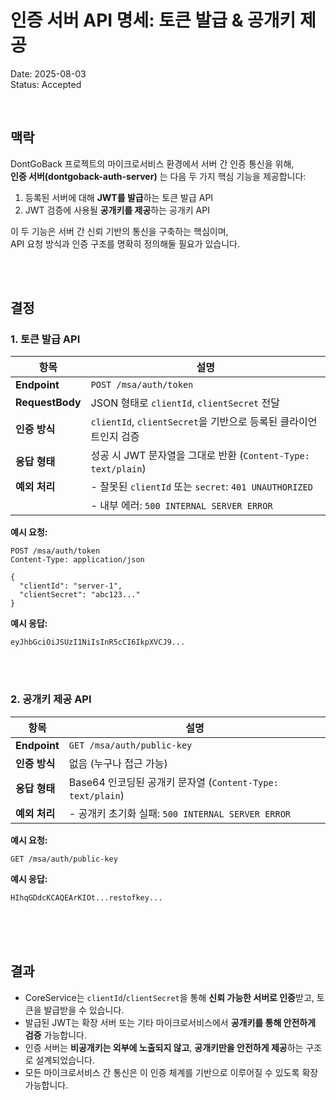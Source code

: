 # 인증 서버 API 명세: 토큰 발급 & 공개키 제공

Date: 2025-08-03  
Status: Accepted

<br/>

## 맥락

DontGoBack 프로젝트의 마이크로서비스 환경에서 서버 간 인증 통신을 위해,  
**인증 서버(dontgoback-auth-server)** 는 다음 두 가지 핵심 기능을 제공합니다:

1. 등록된 서버에 대해 **JWT를 발급**하는 토큰 발급 API
2. JWT 검증에 사용될 **공개키를 제공**하는 공개키 API

이 두 기능은 서버 간 신뢰 기반의 통신을 구축하는 핵심이며,  
API 요청 방식과 인증 구조를 명확히 정의해둘 필요가 있습니다.

<br/>
<br/>

## 결정

### 1. 토큰 발급 API

| 항목            | 설명                                                             |
| --------------- | ---------------------------------------------------------------- |
| **Endpoint**    | `POST /msa/auth/token`                                           |
| **RequestBody** | JSON 형태로 `clientId`, `clientSecret` 전달                      |
| **인증 방식**   | `clientId`, `clientSecret`을 기반으로 등록된 클라이언트인지 검증 |
| **응답 형태**   | 성공 시 JWT 문자열을 그대로 반환 (`Content-Type: text/plain`)    |
| **예외 처리**   | - 잘못된 `clientId` 또는 `secret`: `401 UNAUTHORIZED`            |
|                 | - 내부 에러: `500 INTERNAL SERVER ERROR`                         |

**예시 요청:**

```http
POST /msa/auth/token
Content-Type: application/json

{
  "clientId": "server-1",
  "clientSecret": "abc123..."
}
```

**예시 응답:**

```
eyJhbGciOiJSUzI1NiIsInR5cCI6IkpXVCJ9...
```

<br/>
<br/>

### 2. 공개키 제공 API

| 항목          | 설명                                                       |
| ------------- | ---------------------------------------------------------- |
| **Endpoint**  | `GET /msa/auth/public-key`                                 |
| **인증 방식** | 없음 (누구나 접근 가능)                                    |
| **응답 형태** | Base64 인코딩된 공개키 문자열 (`Content-Type: text/plain`) |
| **예외 처리** | - 공개키 초기화 실패: `500 INTERNAL SERVER ERROR`          |

**예시 요청:**

```http
GET /msa/auth/public-key
```

**예시 응답:**

```
HIhqGDdcKCAQEArKIOt...restofkey...
```

<br/>
<br/>
<br/>

## 결과

- CoreService는 `clientId`/`clientSecret`을 통해 **신뢰 가능한 서버로 인증**받고, 토큰을 발급받을 수 있습니다.
- 발급된 JWT는 확장 서버 또는 기타 마이크로서비스에서 **공개키를 통해 안전하게 검증** 가능합니다.
- 인증 서버는 **비공개키는 외부에 노출되지 않고**, **공개키만을 안전하게 제공**하는 구조로 설계되었습니다.
- 모든 마이크로서비스 간 통신은 이 인증 체계를 기반으로 이루어질 수 있도록 확장 가능합니다.
